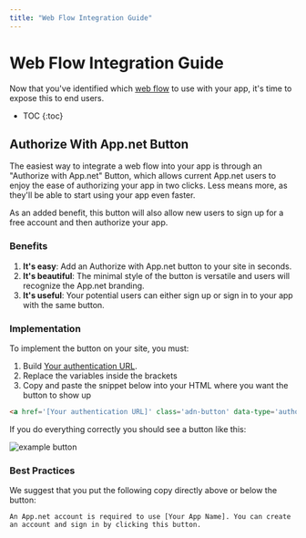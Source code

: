 ```yaml
---
title: "Web Flow Integration Guide"
---
```


# Web Flow Integration Guide

Now that you've identified which [web flow](/reference/authentication/flows/web/) to use with your app, it's time to expose this to end users.

* TOC
{:toc}

## Authorize With App.net Button

The easiest way to integrate a web flow into your app is through an "Authorize with App.net" Button, which allows current App.net users to enjoy the ease of authorizing your app in two clicks. Less means more, as they'll be able to start using your app even faster.

As an added benefit, this button will also allow new users to sign up for a free account and then authorize your app.

### Benefits

1. **It's easy**: Add an Authorize with App.net button to your site in seconds.
1. **It's beautiful**: The minimal style of the button is versatile and users will recognize the App.net branding.
1. **It's useful**: Your potential users can either sign up or sign in to your app with the same button.

### Implementation

To implement the button on your site, you must:

1. Build [Your authentication URL](/reference/authentication/flows/web/).
1. Replace the variables inside the brackets
1. Copy and paste the snippet below into your HTML where you want the button to show up


~~~html
<a href='[Your authentication URL]' class='adn-button' data-type='authorize_v2' data-width="145" data-height="22" >Authorize with App.net</a><script>(function(d,s,id){var js,fjs=d.getElementsByTagName(s)[0];if(!d.getElementById(id)){js=d.createElement(s);js.id=id;js.src='//d2zh9g63fcvyrq.cloudfront.net/adn.js';fjs.parentNode.insertBefore(js,fjs);}}(document, 'script', 'adn-button-js'));</script>
~~~

If you do everything correctly you should see a button like this:

![example button](/assets/images/button.png)

### Best Practices

We suggest that you put the following copy directly above or below the button:

    An App.net account is required to use [Your App Name]. You can create an account and sign in by clicking this button.